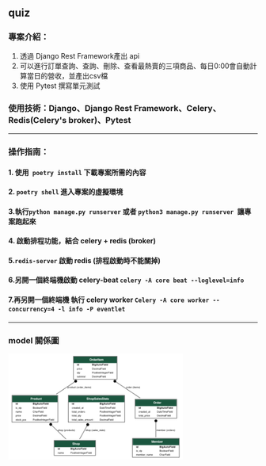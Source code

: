 ## quiz

### 專案介紹：
1. 透過 Django Rest Framework產出 api
2. 可以進行訂單查詢、查詢、刪除、查看最熱賣的三項商品、每日0:00會自動計算當日的營收，並產出csv檔
3. 使用 Pytest 撰寫單元測試

### 使用技術：Django、Django Rest Framework、Celery、Redis(Celery's broker)、Pytest


---
### 操作指南：

#### 1. 使用``` poetry install``` 下載專案所需的內容
#### 2. ```poetry shell```  進入專案的虛擬環境
#### 3.執行```python manage.py runserver``` 或者 ```python3 manage.py runserver ```讓專案跑起來
#### 4. 啟動排程功能，結合 celery + redis (broker)
#### 5.```redis-server``` 啟動 redis (排程啟動時不能關掉)
#### 6.另開一個終端機啟動 celery-beat ```celery -A core beat --loglevel=info```
#### 7.再另開一個終端機 執行 celery worker ```Celery -A core worker --concurrency=4 -l info -P eventlet```

---

### model 關係圖

<img src="static/imgs/urmart_models.png" alt="model" width="70%"/>
